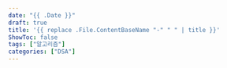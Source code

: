 ```yaml
---
date: "{{ .Date }}"
draft: true
title: '{{ replace .File.ContentBaseName "-" " " | title }}'
ShowToc: false
tags: ["알고리즘"]
categories: ["DSA"]
---
```

